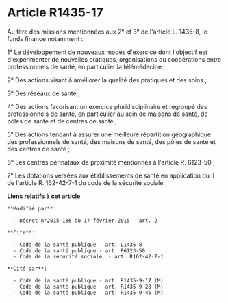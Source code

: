 # Article R1435-17

Au titre des missions mentionnées aux 2° et 3° de l'article L. 1435-8, le fonds finance notamment : 

1° Le développement de nouveaux modes d'exercice dont l'objectif est d'expérimenter de nouvelles pratiques, organisations ou
coopérations entre professionnels de santé, en particulier la télémédecine ; 

2° Des actions visant à améliorer la qualité des pratiques et des soins ; 

3° Des réseaux de santé ; 

4° Des actions favorisant un exercice pluridisciplinaire et regroupé des professionnels de santé, en particulier au sein de
maisons de santé, de pôles de santé et de centres de santé ; 

5° Des actions tendant à assurer une meilleure répartition géographique des professionnels de santé, des maisons de santé,
des pôles de santé et des centres de santé ; 

6° Les centres périnataux de proximité mentionnés à l'article R. 6123-50 ; 

7° Les dotations versées aux établissements de santé en application du II de l'article R. 162-42-7-1 du code de la sécurité
sociale.

**Liens relatifs à cet article**

	**Modifié par**:

	  - Décret n°2015-186 du 17 février 2015 - art. 2

	**Cite**:

	  - Code de la santé publique - art. L1435-8
	  - Code de la santé publique - art. R6123-50
	  - Code de la sécurité sociale. - art. R162-42-7-1

	**Cité par**:

	  - Code de la santé publique - art. R1435-9-17 (M)
	  - Code de la santé publique - art. R1435-9-28 (M)
	  - Code de la santé publique - art. R1435-9-46 (M)
